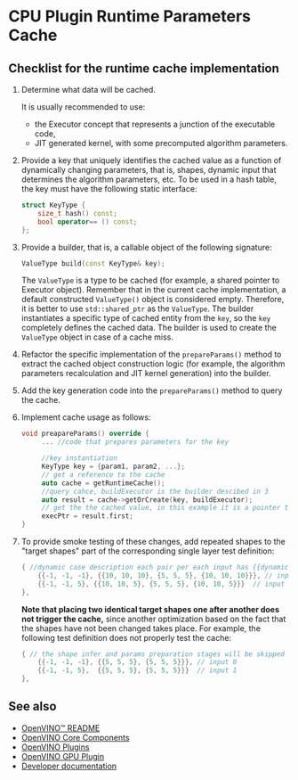 # CPU Plugin Runtime Parameters Cache

## Checklist for the runtime cache implementation

1. Determine what data will be cached.

   It is usually recommended to use:
   * the Executor concept that represents a junction of the executable code,
   * JIT generated kernel, with some precomputed algorithm parameters.

2. Provide a key that uniquely identifies the cached value as a function of dynamically changing parameters, that is, shapes, dynamic input that determines the algorithm parameters, etc. To be used in a hash table, the key must have the following static interface:
   ```cpp
   struct KeyType {
       size_t hash() const;
       bool operator== () const;
   };
   ```

3. Provide a builder, that is, a callable object of the following signature:
   ```cpp
   ValueType build(const KeyType& key);
   ```
   The `ValueType` is a type to be cached (for example, a shared pointer to Executor object). Remember that in the current cache implementation, a default constructed `ValueType()` object is considered empty. Therefore, it is better to use `std::shared_ptr` as the `ValueType`. The builder instantiates a specific type of cached entity from the `key`, so the `key` completely defines the cached data. The builder is used to create the `ValueType` object in case of a cache miss.

4. Refactor the specific implementation of the `prepareParams()` method to extract the cached object construction logic (for example, the algorithm parameters recalculation and JIT kernel generation) into the builder.

5. Add the key generation code into the `prepareParams()` method to query the cache.

6. Implement cache usage as follows:
   ```cpp
   void preapareParams() override {
        ... //code that prepares parameters for the key

        //key instantiation
        KeyType key = {param1, param2, ...};
        // get a reference to the cache
        auto cache = getRuntimeCache();
        //query cahce, buildExecutor is the builder descibed in 3
        auto result = cache->getOrCreate(key, buildExecutor); 
        // get the the cached value, in this example it is a pointer to an executor
        execPtr = result.first; 
   }
   ```

7. To provide smoke testing of these changes, add repeated shapes to the "target shapes" part of the corresponding single layer test definition:
    ```cpp
    { //dynamic case description each pair per each input has {{dynamic shape}, {{static shape case1}, {static shape case2}, ...}
        {{-1, -1, -1}, {{10, 10, 10}, {5, 5, 5}, {10, 10, 10}}}, // input 0
        {{-1, -1, 5}, {{10, 10, 5}, {5, 5, 5}, {10, 10, 5}}}  // input 1
    },
    ```
   **Note that placing two identical target shapes one after another does not trigger the cache,** since another optimization based on the fact that the shapes have not been changed takes place. For example, the following test definition does not properly test the cache:
    ```cpp
    { // the shape infer and params preparation stages will be skipped for the second target shapes combination since the shapes are not changed
        {{-1, -1, -1}, {{5, 5, 5}, {5, 5, 5}}}, // input 0
        {{-1, -1, 5},  {{5, 5, 5}, {5, 5, 5}}}  // input 1
    },
    ```

## See also

 * [OpenVINO™ README](../../../../README.md)
 * [OpenVINO Core Components](../../../README.md)
 * [OpenVINO Plugins](../../README.md)
 * [OpenVINO GPU Plugin](../README.md)
 * [Developer documentation](../../../../docs/dev/index.md)